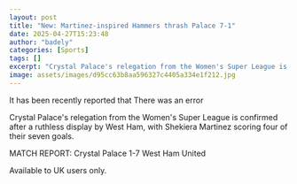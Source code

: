 ```yaml
---
layout: post
title: "New: Martinez-inspired Hammers thrash Palace 7-1"
date: 2025-04-27T15:23:48
author: "badely"
categories: [Sports]
tags: []
excerpt: "Crystal Palace's relegation from the Women's Super League is confirmed after a ruthless display by West Ham, with Shekiera Martinez scoring four of th"
image: assets/images/d95cc63b8aa596327c4405a334e1f212.jpg
---
```


It has been recently reported that There was an error

Crystal Palace's relegation from the Women's Super League is confirmed after a ruthless display by West Ham, with Shekiera Martinez scoring four of their seven goals.

MATCH REPORT: Crystal Palace 1-7 West Ham United

Available to UK users only.

